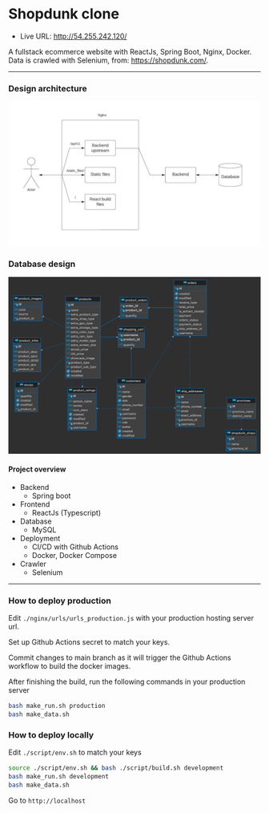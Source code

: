 # Shopdunk clone

- Live URL: http://54.255.242.120/

A fullstack ecommerce website with ReactJs, Spring Boot, Nginx, Docker. Data is crawled with Selenium, from: https://shopdunk.com/.

---

### Design architecture

![Architecture](./images/shopdunk_flow.jpeg "Architecture")

### Database design

![Database](./images/database.png "Database")

#### Project overview

- Backend
  - Spring boot
- Frontend
  - ReactJs (Typescript)
- Database
  - MySQL
- Deployment
  - CI/CD with Github Actions
  - Docker, Docker Compose
- Crawler
  - Selenium

---

### How to deploy production

Edit `./nginx/urls/urls_production.js` with your production hosting server url.

Set up Github Actions secret to match your keys.

Commit changes to main branch as it will trigger the Github Actions workflow to build the docker images.

After finishing the build, run the following commands in your production server

```bash
bash make_run.sh production
bash make_data.sh
```

### How to deploy locally

Edit `./script/env.sh` to match your keys

```bash
source ./script/env.sh && bash ./script/build.sh development
bash make_run.sh development
bash make_data.sh
```

Go to `http://localhost`

